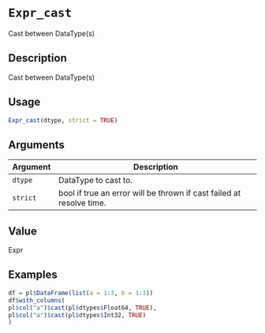 # `Expr_cast`

Cast between DataType(s)


## Description

Cast between DataType(s)


## Usage

```r
Expr_cast(dtype, strict = TRUE)
```


## Arguments

Argument      |Description
------------- |----------------
`dtype`     |     DataType to cast to.
`strict`     |     bool if true an error will be thrown if cast failed at resolve time.


## Value

Expr


## Examples

```r
df = pl$DataFrame(list(a = 1:3, b = 1:3))
df$with_columns(
pl$col("a")$cast(pl$dtypes$Float64, TRUE),
pl$col("a")$cast(pl$dtypes$Int32, TRUE)
)
```


